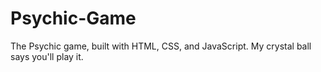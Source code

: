 # Psychic-Game
The Psychic game, built with HTML, CSS, and JavaScript. My crystal ball says you'll play it. 
